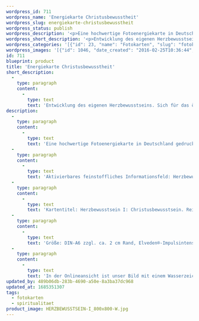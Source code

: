 ```yaml
---
wordpress_id: 711
wordpress_name: 'Energiekarte Christusbewusstheit'
wordpress_slug: energiekarte-christusbewusstheit
wordpress_status: publish
wordpress_description: '<p>Eine hochwertige Fotoenergiekarte in Deutschland gedruckt und in Handarbeit laminiert.  Sie ist in Postkartengröße (DIN-A6) gut zu transportieren und kann auch auf den Körper aufgelegt werden.</p><p>Aktivierbares feinstoffliches Informationsfeld: Herzbewusstsein - Christusbewusstsein - Offenheit für Spirituelles: Entwicklung von Herzbewusstsein generell im Sinne einer Verbindung sämtlicher Ebenen einer Person. Hierauf basierend einen (neuen) Zugang erhalten zum Christusbewusstsein.</p><p>Kartentitel: Herzbewusstsein I: Christusbewusstsein. Reihe: Herzbewusstsein</p><p>Größe: DIN-A6 zzgl. ca. 2 cm Rand, Elveden®-Impulsintensität: DIN-A6: Et2,  DIN-A7: Et3<br />Andere Formate sind individuell für Sie innerhalb weniger Tage herstellbar. Bitte kontaktieren Sie uns hierfür unter <a href="mailto:info@elvedenverlag.de">info@elvedenverlag.de</a>.</p><p>In der Onlineansicht ist unser Bild mit einem Wasserzeichen geschützt. Wir bitten um Ihr Verständnis. Im Original ist der Schriftzung „Elveden Verlag Energiebild“ entfernt.</p><p><a href="https://my.feenbaum.de/anwendung-energiebilder-foto-laminiert/">Anwendungshinweise</a>      <a href="https://my.feenbaum.de/produktinformationen-fotokarten/">Produktinformationen</a></p>'
wordpress_short_description: '<p>Entwicklung des eigenen Herzbewusstseins. Sich für das öffnen, was wir &#8222;Christusbewusstsein&#8220; nennen und es leben</p>'
wordpress_categories: '[{"id": 23, "name": "Fotokarten", "slug": "fotokarten"}, {"id": 36, "name": "Spiritualit\u00e4t", "slug": "spiritualitaet"}]'
wordpress_images: '[{"id": 1046, "date_created": "2016-02-25T10:36:44", "date_created_gmt": "2016-02-25T08:36:44", "date_modified": "2016-02-25T10:36:44", "date_modified_gmt": "2016-02-25T08:36:44", "src": "https://my.feenbaum.de/wp-content/uploads/2016/02/HERZBEWUSSTSEIN-I_800x800-W.jpg", "name": "HERZBEWUSSTSEIN-I_800x800-W", "alt": ""}]'
id: 711
blueprint: product
title: 'Energiekarte Christusbewusstheit'
short_description:
  -
    type: paragraph
    content:
      -
        type: text
        text: 'Entwicklung des eigenen Herzbewusstseins. Sich für das öffnen, was wir ''Christusbewusstsein'' nennen und es leben'
description:
  -
    type: paragraph
    content:
      -
        type: text
        text: 'Eine hochwertige Fotoenergiekarte in Deutschland gedruckt und in Handarbeit laminiert.  Sie ist in Postkartengröße (DIN-A6) gut zu transportieren und kann auch auf den Körper aufgelegt werden.'
  -
    type: paragraph
    content:
      -
        type: text
        text: 'Aktivierbares feinstoffliches Informationsfeld: Herzbewusstsein - Christusbewusstsein - Offenheit für Spirituelles: Entwicklung von Herzbewusstsein generell im Sinne einer Verbindung sämtlicher Ebenen einer Person. Hierauf basierend einen (neuen) Zugang erhalten zum Christusbewusstsein.'
  -
    type: paragraph
    content:
      -
        type: text
        text: 'Kartentitel: Herzbewusstsein I: Christusbewusstsein. Reihe: Herzbewusstsein'
  -
    type: paragraph
    content:
      -
        type: text
        text: 'Größe: DIN-A6 zzgl. ca. 2 cm Rand, Elveden®-Impulsintensität: DIN-A6: Et2,  DIN-A7: Et3'
  -
    type: paragraph
    content:
      -
        type: text
        text: 'In der Onlineansicht ist unser Bild mit einem Wasserzeichen geschützt. Wir bitten um Ihr Verständnis. Im Original ist der Schriftzung „Elveden Verlag Energiebild“ entfernt.'
updated_by: 489b06db-283b-4690-a50e-8a3ba37dc968
updated_at: 1685351307
tags:
  - fotokarten
  - spiritualitaet
product_image: HERZBEWUSSTSEIN-I_800x800-W.jpg
---
```

